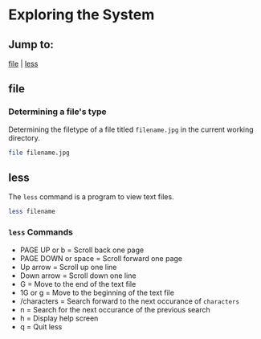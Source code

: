 # Exploring the System

## Jump to:
[file](https://github.com/anesta95/how_to_data_journalism/blob/main/bash/exploring_the_system.md#file) | [less](https://github.com/anesta95/how_to_data_journalism/blob/main/bash/exploring_the_system.md#less) 

## file

### Determining a file's type

Determining the filetype of a file titled `filename.jpg` in the current working directory.
```bash
file filename.jpg
```

## less

The `less` command is a program to view text files. 

```bash
less filename
```

### `less` Commands
* PAGE UP or b = Scroll back one page
* PAGE DOWN or space = Scroll forward one page
* Up arrow = Scroll up one line
* Down arrow = Scroll down one line
* G = Move to the end of the text file
* 1G or g = Move to the beginning of the text file
* /characters = Search forward to the next occurance of `characters`
* n = Search for the next occurance of the previous search
* h = Display help screen
* q = Quit less 